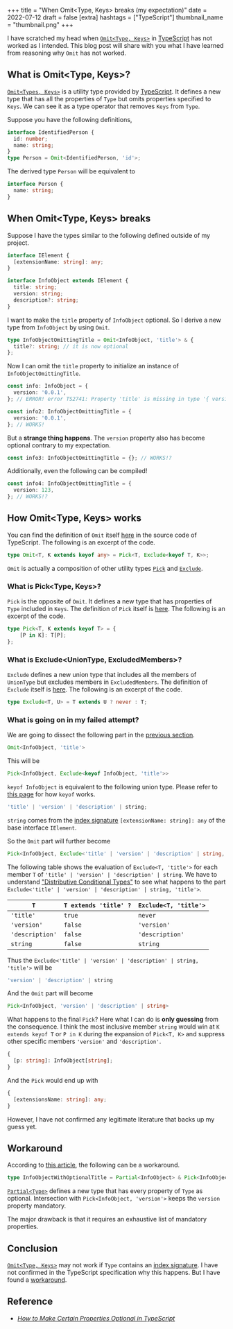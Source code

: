 +++
title = "When Omit<Type, Keys> breaks (my expectation)"
date = 2022-07-12
draft = false
[extra]
hashtags = ["TypeScript"]
thumbnail_name = "thumbnail.png"
+++

I have scratched my head when [`Omit<Type, Keys>`](https://www.typescriptlang.org/docs/handbook/utility-types.html#omittype-keys) in [TypeScript](https://www.typescriptlang.org) has not worked as I intended.
This blog post will share with you what I have learned from reasoning why `Omit` has not worked.

<!-- more -->

## What is Omit<Type, Keys>?

[`Omit<Types, Keys>`](https://www.typescriptlang.org/docs/handbook/utility-types.html#omittype-keys) is a utility type provided by [TypeScript](https://www.typescriptlang.org).
It defines a new type that has all the properties of `Type` but omits properties specified to `Keys`.
We can see it as a type operator that removes `Keys` from `Type`.

Suppose you have the following definitions,

```ts
interface IdentifiedPerson {
  id: number;
  name: string;
}
type Person = Omit<IdentifiedPerson, 'id'>;
```

The derived type `Person` will be equivalent to

```ts
interface Person {
  name: string;
}
```

## When Omit<Type, Keys> breaks

Suppose I have the types similar to the following defined outside of my project.

```ts
interface IElement {
  [extensionName: string]: any;
}

interface InfoObject extends IElement {
  title: string;
  version: string;
  description?: string;
}
```

I want to make the `title` property of `InfoObject` optional.
So I derive a new type from `InfoObject` by using `Omit`.

```ts
type InfoObjectOmittingTitle = Omit<InfoObject, 'title'> & {
  title?: string; // it is now optional
};
```

Now I can omit the `title` property to initialize an instance of `InfoObjectOmittingTitle`.

```ts
const info: InfoObject = {
  version: '0.0.1',
}; // ERROR! error TS2741: Property 'title' is missing in type '{ version: string; }' but required in type 'InfoObject'.

const info2: InfoObjectOmittingTitle = {
  version: '0.0.1',
}; // WORKS!
```

But a **strange thing happens**.
The `version` property also has become optional contrary to my expectation.

```ts
const info3: InfoObjectOmittingTitle = {}; // WORKS!?
```

Additionally, even the following can be compiled!

```ts
const info4: InfoObjectOmittingTitle = {
  version: 123,
}; // WORKS!?
```

## How Omit<Type, Keys> works

You can find the definition of `Omit` itself [here](https://github.com/microsoft/TypeScript/blob/28dc248e5c500c7be9a8c3a7341d303e026b023f/src/lib/es5.d.ts#L1574) in the source code of TypeScript.
The following is an excerpt of the code.

```ts
type Omit<T, K extends keyof any> = Pick<T, Exclude<keyof T, K>>;
```

`Omit` is actually a composition of other utility types [`Pick`](https://www.typescriptlang.org/docs/handbook/utility-types.html#picktype-keys) and [`Exclude`](https://www.typescriptlang.org/docs/handbook/utility-types.html#excludeuniontype-excludedmembers).

### What is Pick<Type, Keys>?

`Pick` is the opposite of `Omit`.
It defines a new type that has properties of `Type` included in `Keys`.
The definition of `Pick` itself is [here](https://github.com/microsoft/TypeScript/blob/28dc248e5c500c7be9a8c3a7341d303e026b023f/src/lib/es5.d.ts#L1550-L1552).
The following is an excerpt of the code.

```ts
type Pick<T, K extends keyof T> = {
    [P in K]: T[P];
};
```

### What is Exclude<UnionType, ExcludedMembers>?

`Exclude` defines a new union type that includes all the members of `UnionType` but excludes members in `ExcludedMembers`.
The definition of `Exclude` itself is [here](https://github.com/microsoft/TypeScript/blob/28dc248e5c500c7be9a8c3a7341d303e026b023f/src/lib/es5.d.ts#L1564).
The following is an excerpt of the code.

```ts
type Exclude<T, U> = T extends U ? never : T;
```

### What is going on in my failed attempt?

We are going to dissect the following part in the [previous section](#When_Omit<Type,_Keys>_breaks).

```ts
Omit<InfoObject, 'title'>
```

This will be

```ts
Pick<InfoObject, Exclude<keyof InfoObject, 'title'>>
```

`keyof InfoObject` is equivalent to the following union type.
Please refer to [this page](https://www.typescriptlang.org/docs/handbook/2/keyof-types.html) for how `keyof` works.

```ts
'title' | 'version' | 'description' | string;
```

`string` comes from the [index signature](https://www.typescriptlang.org/docs/handbook/2/objects.html#index-signatures) `[extensionName: string]: any` of the base interface `IElement`.

So the `Omit` part will further become

```ts
Pick<InfoObject, Exclude<'title' | 'version' | 'description' | string, 'title'>>
```

The following table shows the evaluation of `Exclude<T, 'title'>` for each member `T` of `'title' | 'version' | 'description' | string`.
We have to understand ["Distributive Conditional Types"](https://www.typescriptlang.org/docs/handbook/2/conditional-types.html#distributive-conditional-types) to see what happens to the part `Exclude<'title' | 'version' | 'description' | string, 'title'>`.

| `T` | `T extends 'title' ?` | `Exclude<T, 'title'>` |
|-|-|-|
| `'title'` | `true` | `never` |
| `'version'` | `false` | `'version'` |
| `'description'` | `false` | `'description'` |
| `string` | `false` | `string` |

Thus the `Exclude<'title' | 'version' | 'description' | string, 'title'>` will be

```ts
'version' | 'description' | string
```

And the `Omit` part will become

```ts
Pick<InfoObject, 'version' | 'description' | string>
```

What happens to the final `Pick`?
Here what I can do is **only guessing** from the consequence.
I think the most inclusive member `string` would win at `K extends keyof T` or `P in K` during the expansion of `Pick<T, K>` and suppress other specific members `'version'` and `'description'`.

```ts
{
  [p: string]: InfoObject[string];
}
```

And the `Pick` would end up with

```ts
{
  [extensionsName: string]: any;
}
```

However, I have not confirmed any legitimate literature that backs up my guess yet.

## Workaround

According to [this article](https://javascript.plainenglish.io/how-to-make-certain-properties-optional-in-typescript-9b4f8e85c5de), the following can be a workaround.

```ts
type InfoObjectWithOptionalTitle = Partial<InfoObject> & Pick<InfoObject, 'version'>;
```

[`Partial<Type>`](https://www.typescriptlang.org/docs/handbook/utility-types.html#partialtype) defines a new type that has every property of `Type` as optional.
Intersection with `Pick<InfoObject, 'version'>` keeps the `version` property mandatory.

The major drawback is that it requires an exhaustive list of mandatory properties.

## Conclusion

[`Omit<Type, Keys>`](https://www.typescriptlang.org/docs/handbook/utility-types.html#omittype-keys) may not work if `Type` contains an [index signature](https://www.typescriptlang.org/docs/handbook/2/objects.html#index-signatures).
I have not confirmed in the TypeScript specification why this happens.
But I have found a [workaround](#Workaround).

## Reference

- [_How to Make Certain Properties Optional in TypeScript_](https://javascript.plainenglish.io/how-to-make-certain-properties-optional-in-typescript-9b4f8e85c5de)
